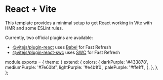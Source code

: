 # React + Vite

This template provides a minimal setup to get React working in Vite with HMR and some ESLint rules.

Currently, two official plugins are available:

- [@vitejs/plugin-react](https://github.com/vitejs/vite-plugin-react/blob/main/packages/plugin-react/README.md) uses [Babel](https://babeljs.io/) for Fast Refresh
- [@vitejs/plugin-react-swc](https://github.com/vitejs/vite-plugin-react-swc) uses [SWC](https://swc.rs/) for Fast Refresh

module.exports = {
  theme: {
    extend: {
      colors: {
        darkPurple: '#433878',
        mediumPurple: '#7e60bf',
        lightPurple: '#e4b1f0',
        palePurple: '#ffe1ff',
      },
    },
  },
};
